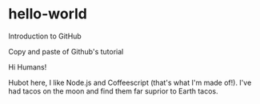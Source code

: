 # hello-world
Introduction to GitHub

Copy and paste of Github's tutorial 

Hi Humans!

Hubot here, I like Node.js and Coffeescript (that's what I'm made of!).
I've had tacos on the moon and find them far suprior to Earth tacos.
